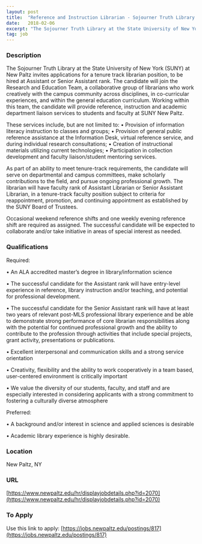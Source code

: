 ```yaml
---
layout: post
title:  "Reference and Instruction Librarian - Sojourner Truth Library - SUNY New Paltz"
date:   2018-02-06
excerpt: "The Sojourner Truth Library at the State University of New York (SUNY) at New Paltz invites applications for a tenure track librarian position, to be hired at Assistant or Senior Assistant rank. The candidate will join the Research and Education Team, a collaborative group of librarians who work creatively with..."
tag: job
---
```


### Description   

The Sojourner Truth Library at the State University of New York (SUNY) at New Paltz invites applications for a tenure track librarian position, to be hired at Assistant or Senior Assistant rank. The candidate will join the Research and Education Team, a collaborative group of librarians who work creatively with the campus community across disciplines, in co-curricular experiences, and within the general education curriculum. Working within this team, the candidate will provide reference, instruction and academic department liaison services to students and faculty at SUNY New Paltz.

These services include, but are not limited to:
• Provision of information literacy instruction to classes and groups;
• Provision of general public reference assistance at the Information Desk, virtual reference service, and during
individual research consultations;
• Creation of instructional materials utilizing current technologies;
• Participation in collection development and faculty liaison/student mentoring services.

As part of an ability to meet tenure-track requirements, the candidate will serve on departmental and campus committees, make scholarly contributions to the field, and pursue ongoing professional growth. The librarian will have faculty rank of Assistant Librarian or Senior Assistant Librarian, in a tenure-track faculty position subject to criteria for reappointment, promotion, and continuing appointment as established by the SUNY Board of Trustees.

Occasional weekend reference shifts and one weekly evening reference shift are required as assigned. The successful candidate will be expected to collaborate and/or take initiative in areas of special interest as needed.




### Qualifications   

Required:

•  An ALA accredited master’s degree in library/information science

•  The successful candidate for the Assistant rank will have entry-level experience in reference, library instruction and/or teaching, and potential for professional development.

•  The successful candidate for the Senior Assistant rank will have at least two years of relevant post-MLS professional library experience and be able to demonstrate strong performance of core librarian responsibilities along with the potential for continued professional growth and the ability to contribute to the profession through activities that include special projects, grant activity, presentations or publications.

•  Excellent interpersonal and communication skills and a strong service orientation

•  Creativity, flexibility and the ability to work cooperatively in a team based, user-centered environment is critically important

•  We value the diversity of our students, faculty, and staff and are especially interested in considering applicants with a strong commitment to fostering a culturally diverse atmosphere

Preferred:

•  A background and/or interest in science and applied sciences is desirable

•  Academic library experience is highly desirable.




### Location   

New Paltz, NY


### URL   

[https://www.newpaltz.edu/hr/displayjobdetails.php?id=2070](https://www.newpaltz.edu/hr/displayjobdetails.php?id=2070)

### To Apply   

Use this link to apply: [https://jobs.newpaltz.edu/postings/817](https://jobs.newpaltz.edu/postings/817)





